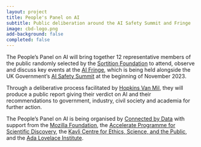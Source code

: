 ```yaml
---
layout: project
title: People's Panel on AI
subtitle: Public deliberation around the AI Safety Summit and Fringe
image: cbd-logo.png
add-background: false
completed: false
---
```


The People’s Panel on AI will bring together 12 representative members of the public randomly selected by the [Sortition Foundation](https://www.sortitionfoundation.org/) to attend, observe and discuss key events at the [AI Fringe](https://aifringe.org/), which is being held alongside the UK Government’s [AI Safety Summit](https://www.gov.uk/government/publications/ai-safety-summit-introduction) at the beginning of November 2023.

<!--more-->

Through a deliberative process facilitated by [Hopkins Van Mil](http://www.hopkinsvanmil.co.uk/), they will produce a public report giving their verdict on AI and their recommendations to government, industry, civil society and academia for further action.

The People’s Panel on AI is being organised by [Connected by Data](https://connectedbydata.org/) with support from the [Mozilla Foundation](https://foundation.mozilla.org/), the [Accelerate Programme for Scientific Discovery](https://www.cst.cam.ac.uk/accelerate), the [Kavli Centre for Ethics, Science, and the Public](https://www.kcesp.ac.uk/), and the [Ada Lovelace Institute](https://www.adalovelaceinstitute.org/).
